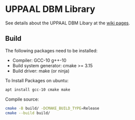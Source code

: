 # UPPAAL DBM Library

See details about the UPPAAL DBM Libary at the [wiki pages](https://github.com/UPPAALModelChecker/UDBM/wiki).

## Build 
The following packages need to be installed:

  * Compiler: GCC-10 g++-10
  * Build system generator: cmake >= 3.15
  * Build driver: make (or ninja)

To Install Packages on ubuntu:
``` sh
apt install gcc-10 cmake make
``` 

Compile source:
``` sh
cmake -B build/ -DCMAKE_BUILD_TYPE=Release
cmake --build build/
```
